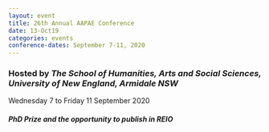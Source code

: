 ```yaml
---
layout: event
title: 26th Annual AAPAE Conference
date: 13-Oct19
categories: events
conference-dates: September 7-11, 2020
---
```


### Hosted by _The School of Humanities, Arts and Social Sciences, University of New England, Armidale NSW_

Wednesday 7 to Friday 11 September 2020

#### _PhD Prize and the opportunity to publish in REIO_
